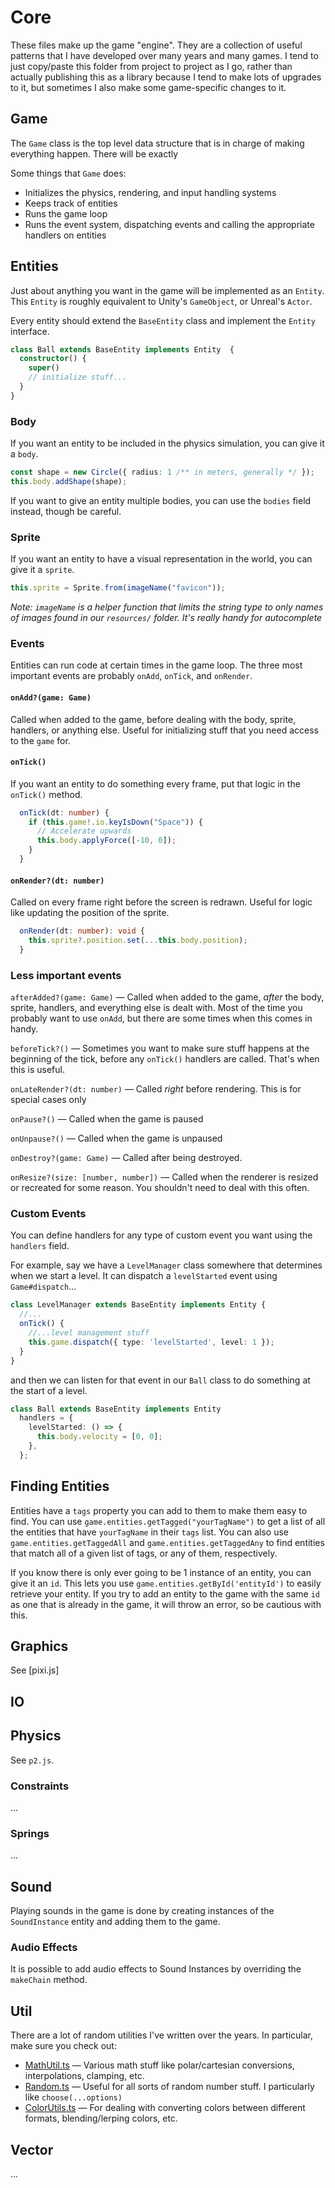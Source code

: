 # Core

These files make up the game "engine". They are a collection of useful patterns that I have developed over many years and many games. I tend to just copy/paste this folder from project to project as I go, rather than actually publishing this as a library because I tend to make lots of upgrades to it,
but sometimes I also make some game-specific changes to it.

## Game

The `Game` class is the top level data structure that is in charge of making everything happen.
There will be exactly

Some things that `Game` does:

- Initializes the physics, rendering, and input handling systems
- Keeps track of entities
- Runs the game loop
- Runs the event system, dispatching events and calling the appropriate handlers on entities

## Entities

Just about anything you want in the game will be implemented as an `Entity`.
This `Entity` is roughly equivalent to Unity's `GameObject`, or Unreal's `Actor`.

Every entity should extend the `BaseEntity` class and implement the `Entity` interface.

```TypeScript
class Ball extends BaseEntity implements Entity  {
  constructor() {
    super()
    // initialize stuff...
  }
}
```

### Body

If you want an entity to be included in the physics simulation, you can give it a `body`.

```TypeScript
const shape = new Circle({ radius: 1 /** in meters, generally */ });
this.body.addShape(shape);
```

If you want to give an entity multiple bodies, you can use the `bodies` field instead, though be careful.

### Sprite

If you want an entity to have a visual representation in the world, you can give it a `sprite`.

```TypeScript
this.sprite = Sprite.from(imageName("favicon"));
```

_Note: `imageName` is a helper function that limits the string type to only names of images found in our `resources/` folder. It's really handy for autocomplete_

### Events

Entities can run code at certain times in the game loop.
The three most important events are probably `onAdd`, `onTick`, and `onRender`.

#### `onAdd?(game: Game)`

Called when added to the game, before dealing with the body, sprite, handlers, or anything else.
Useful for initializing stuff that you need access to the `game` for.

#### `onTick()`

If you want an entity to do something every frame, put that logic in the `onTick()` method.

```TypeScript
  onTick(dt: number) {
    if (this.game!.io.keyIsDown("Space")) {
      // Accelerate upwards
      this.body.applyForce([-10, 0]);
    }
  }
```

#### `onRender?(dt: number)`

Called on every frame right before the screen is redrawn.
Useful for logic like updating the position of the sprite.

```TypeScript
  onRender(dt: number): void {
    this.sprite?.position.set(...this.body.position);
  }
```

### Less important events

`afterAdded?(game: Game)` — Called when added to the game, _after_ the body, sprite, handlers, and everything else is dealt with.
Most of the time you probably want to use `onAdd`, but there are some times when this comes in handy.

`beforeTick?()` — Sometimes you want to make sure stuff happens at the beginning of the tick, before any `onTick()` handlers are called.
That's when this is useful.

`onLateRender?(dt: number)` — Called _right_ before rendering. This is for special cases only

`onPause?()` — Called when the game is paused

`onUnpause?()` — Called when the game is unpaused

`onDestroy?(game: Game)` — Called after being destroyed.

`onResize?(size: [number, number])` — Called when the renderer is resized or recreated for some reason.
You shouldn't need to deal with this often.

### Custom Events

You can define handlers for any type of custom event you want using the `handlers` field.

For example, say we have a `LevelManager` class somewhere that determines when we start a level.
It can dispatch a `levelStarted` event using `Game#dispatch`...

```TypeScript
class LevelManager extends BaseEntity implements Entity {
  //...
  onTick() {
    //...level management stuff
    this.game.dispatch({ type: 'levelStarted', level: 1 });
  }
}
```

and then we can listen for that event in our `Ball` class to do something at the start of a level.

```TypeScript
class Ball extends BaseEntity implements Entity
  handlers = {
    levelStarted: () => {
      this.body.velocity = [0, 0];
    },
  };
```

## Finding Entities

Entities have a `tags` property you can add to them to make them easy to find.
You can use `game.entities.getTagged("yourTagName")` to get a list of all the entities that have `yourTagName` in their `tags` list.
You can also use `game.entities.getTaggedAll` and `game.entities.getTaggedAny` to find entities that match all of a given list of tags, or any of them, respectively.

If you know there is only ever going to be 1 instance of an entity, you can give it an `id`.
This lets you use `game.entities.getById('entityId')` to easily retrieve your entity.
If you try to add an entity to the game with the same `id` as one that is already in the game, it will throw an error, so be cautious with this.

## Graphics

See [pixi.js]

## IO

## Physics

See `p2.js`.

### Constraints

...

### Springs

...

## Sound

Playing sounds in the game is done by creating instances of the `SoundInstance` entity and adding them to the game.

### Audio Effects

It is possible to add audio effects to Sound Instances by overriding the `makeChain` method.

## Util

There are a lot of random utilities I've written over the years. In particular, make sure you check out:

- [MathUtil.ts](./util/MathUtil.ts) — Various math stuff like polar/cartesian conversions, interpolations, clamping, etc.
- [Random.ts](./util/Random.ts) — Useful for all sorts of random number stuff. I particularly like `choose(...options)`
- [ColorUtils.ts](./util/ColorUtils.ts) — For dealing with converting colors between different formats, blending/lerping colors, etc.

## Vector

...

```

```
